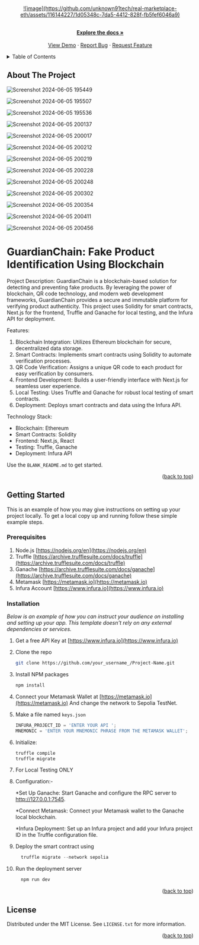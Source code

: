 <!-- Improved compatibility of back to top link: See: https://github.com/othneildrew/Best-README-Template/pull/73 -->
<a name="readme-top"></a>
<!--
*** Thanks for checking out the Best-README-Template. If you have a suggestion
*** that would make this better, please fork the repo and create a pull request
*** or simply open an issue with the tag "enhancement".
*** Don't forget to give the project a star!
*** Thanks again! Now go create something AMAZING! :D
-->



<!-- PROJECT LOGO -->
<br />
<div align="center">
  <a href="https://github.com/othneildrew/Best-README-Template">
    ![image](https://github.com/unknown91tech/real-marketplace-eth/assets/116144227/1d05348c-7da5-4412-828f-fb5fef6046a9)
  </a>

  <p align="center">
    <br />
    <a href="https://github.com/othneildrew/Best-README-Template"><strong>Explore the docs »</strong></a>
    <br />
    <br />
    <a href="real-marketplace-eth.vercel.app">View Demo</a>
    ·
    <a href="https://github.com/othneildrew/Best-README-Template/issues/new?labels=bug&template=bug-report---.md">Report Bug</a>
    ·
    <a href="https://github.com/othneildrew/Best-README-Template/issues/new?labels=enhancement&template=feature-request---.md">Request Feature</a>
  </p>
</div>

<!-- TABLE OF CONTENTS -->
<details>
  <summary>Table of Contents</summary>
  <ol>
    <li>
      <a href="#about-the-project">About The Project</a>
      
    </li>
    <li>
      <a href="#getting-started">Getting Started</a>
      <ul>
        <li><a href="#prerequisites">Prerequisites</a></li>
        <li><a href="#installation">Installation</a></li>
      </ul>
    </li>
    <li><a href="#usage">Usage</a></li>
  </ol>
</details>



<!-- ABOUT THE PROJECT -->
## About The Project


![Screenshot 2024-06-05 195449](https://github.com/unknown91tech/real-marketplace-eth/assets/116144227/478b9c3f-9fff-49a3-9c55-c4258e5aacb1)

![Screenshot 2024-06-05 195507](https://github.com/unknown91tech/real-marketplace-eth/assets/116144227/ba8d1acf-89e1-4d55-a966-b7aa81acde87)

![Screenshot 2024-06-05 195536](https://github.com/unknown91tech/real-marketplace-eth/assets/116144227/29cd59e1-3267-4d54-8ddc-b6ce5f1565d4)

![Screenshot 2024-06-05 200137](https://github.com/unknown91tech/real-marketplace-eth/assets/116144227/94c66f6b-63b8-45df-a6ee-1cf8db02a8d9)

![Screenshot 2024-06-05 200017](https://github.com/unknown91tech/real-marketplace-eth/assets/116144227/38ba8361-31c4-4da2-97a5-fc3a8ca96687)

![Screenshot 2024-06-05 200212](https://github.com/unknown91tech/real-marketplace-eth/assets/116144227/f16b1059-3722-4543-ab98-1f0ac125060f)

![Screenshot 2024-06-05 200219](https://github.com/unknown91tech/real-marketplace-eth/assets/116144227/4054c4b3-268c-4403-9864-519e0659145f)

![Screenshot 2024-06-05 200228](https://github.com/unknown91tech/real-marketplace-eth/assets/116144227/47b9fb1e-593c-46c6-adf4-c45034603c68)

![Screenshot 2024-06-05 200248](https://github.com/unknown91tech/real-marketplace-eth/assets/116144227/893970b9-d602-4f11-a28d-d26d611b0ee4)

![Screenshot 2024-06-05 200302](https://github.com/unknown91tech/real-marketplace-eth/assets/116144227/133512cc-9be0-4c8f-97d6-7a10d079f9f4)


![Screenshot 2024-06-05 200354](https://github.com/unknown91tech/real-marketplace-eth/assets/116144227/3faa8bd2-e85e-49aa-ba0e-197a98ddefaf)

![Screenshot 2024-06-05 200411](https://github.com/unknown91tech/real-marketplace-eth/assets/116144227/035a2d95-c1ba-4b94-9262-cb0a52e1af25)

![Screenshot 2024-06-05 200456](https://github.com/unknown91tech/real-marketplace-eth/assets/116144227/b269072e-f327-4635-a57a-9ad19fff05ca)


<h1>GuardianChain: Fake Product Identification Using Blockchain</h1>

Project Description:
GuardianChain is a blockchain-based solution for detecting and preventing fake products. By leveraging the power of blockchain, QR code technology, and modern web development frameworks, GuardianChain provides a secure and immutable platform for verifying product authenticity. This project uses Solidity for smart contracts, Next.js for the frontend, Truffle and Ganache for local testing, and the Infura API for deployment.

Features:

1. Blockchain Integration: Utilizes Ethereum blockchain for secure, decentralized data storage.
2. Smart Contracts: Implements smart contracts using Solidity to automate verification processes.
3. QR Code Verification: Assigns a unique QR code to each product for easy verification by consumers.
4. Frontend Development: Builds a user-friendly interface with Next.js for seamless user experience.
5. Local Testing: Uses Truffle and Ganache for robust local testing of smart contracts.
6. Deployment: Deploys smart contracts and data using the Infura API.

Technology Stack:

- Blockchain: Ethereum
- Smart Contracts: Solidity
- Frontend: Next.js, React
- Testing: Truffle, Ganache
- Deployment: Infura API



Use the `BLANK_README.md` to get started.

<p align="right">(<a href="#readme-top">back to top</a>)</p>


<!-- GETTING STARTED -->
## Getting Started

This is an example of how you may give instructions on setting up your project locally.
To get a local copy up and running follow these simple example steps.

### Prerequisites


1. Node.js [https://nodejs.org/en](https://nodejs.org/en)
2. Truffle [https://archive.trufflesuite.com/docs/truffle](https://archive.trufflesuite.com/docs/truffle)
3. Ganache [https://archive.trufflesuite.com/docs/ganache](https://archive.trufflesuite.com/docs/ganache)
4. Metamask [https://metamask.io](https://metamask.io)
5. Infura Account [https://www.infura.io](https://www.infura.io)


### Installation

_Below is an example of how you can instruct your audience on installing and setting up your app. This template doesn't rely on any external dependencies or services._

1. Get a free API Key at [https://www.infura.io](https://www.infura.io)
2. Clone the repo
   ```sh
   git clone https://github.com/your_username_/Project-Name.git
   ```
3. Install NPM packages
   ```sh
   npm install
   ```
4. Connect your Metamask Wallet at  [https://metamask.io](https://metamask.io)
    And change the network to Sepolia TestNet.
6. Make a file named `keys.json`
   ```js
   INFURA_PROJECT_ID = 'ENTER YOUR API ';
   MNEMONIC = 'ENTER YOUR MNEMONIC PHRASE FROM THE METAMASK WALLET';
   ```
7. Initialize:
   ```js
   truffle compile
   truffle migrate
   ```
8. For Local Testing ONLY
9. 
    Configuration:-
   
    *Set Up Ganache:
     Start Ganache and configure the RPC server to http://127.0.0.1:7545.
   
    *Connect Metamask:
     Connect your Metamask wallet to the Ganache local blockchain.
   
    *Infura Deployment:
     Set up an Infura project and add your Infura project ID in the Truffle configuration file.
7. Deploy the smart contract using 
   ```js
     truffle migrate --network sepolia
   ```
8. Run the deployment server
   ```js
     npm run dev
   ```
  

<p align="right">(<a href="#readme-top">back to top</a>)</p>




<!-- LICENSE -->
## License

Distributed under the MIT License. See `LICENSE.txt` for more information.

<p align="right">(<a href="#readme-top">back to top</a>)</p>
